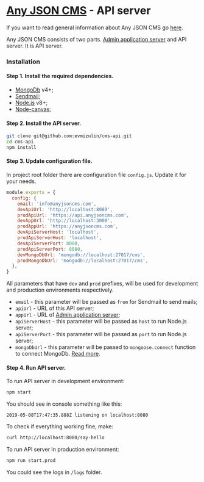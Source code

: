# [Any JSON CMS](http://anyjsoncms.com) - API server

If you want to read general information about Any JSON CMS go [here](https://github.com/evmizulin/any-json-cms).

Any JSON CMS consists of two parts. [Admin application server](https://github.com/evmizulin/cms-admin) and API server. It is API server.

### Installation

#### Step 1. Install the required dependencies.
- [MongoDb](https://www.mongodb.com/) v4+;
- [Sendmail](http://www.sendmail.org/);
- [Node.js](https://nodejs.org/) v8+;
- [Node-canvas](https://github.com/Automattic/node-canvas);

#### Step 2. Install the API server.
```sh
git clone git@github.com:evmizulin/cms-api.git
cd cms-api
npm install
```

#### Step 3. Update configuration file.
In project root folder there are configuration file ```config.js```. Update it for your needs.
```js
module.exports = {
  config: {
    email: 'info@anyjsoncms.com',
    devApiUrl: 'http://localhost:8080',
    prodApiUrl: 'https://api.anyjsoncms.com',
    devAppUrl: 'http://localhost:3000',
    prodAppUrl: 'https://anyjsoncms.com',
    devApiServerHost: 'localhost',
    prodApiServerHost: 'localhost',
    devApiServerPort: 8080,
    prodApiServerPort: 8080,
    devMongoDbUrl: 'mongodb://localhost:27017/cms',
    prodMongoDbUrl: 'mongodb://localhost:27017/cms',
  },
}
```
All parameters that have ```dev``` and ```prod``` prefixes, will be used for development and production environments respectively.

- ```email``` - this parameter will be passed as ```from``` for Sendmail to send mails;
- ```apiUrl``` - URL of this API server;
- ```appUrl``` - URL of [Admin application server](https://github.com/evmizulin/cms-admin);
- ```apiServerHost``` - this parameter will be passed as ```host``` to run Node.js server;
- ```apiServerPort``` - this parameter will be passed as ```port``` to run Node.js server;
- ```mongoDbUrl``` - this parameter will be passed to ```mongoose.connect``` function to connect MongoDb. [Read more](https://mongoosejs.com/docs/connections.html).

#### Step 4. Run API server.
To run API server in development environment:
```sh
npm start
```
You should see in console something like this:
```
2019-05-08T17:47:35.888Z listening on localhost:8080
```
To check if everything working fine, make:
```sh
curl http://localhost:8080/say-hello
```

To run API server in production environment:
```sh
npm run start.prod
```
You could see the logs in ```/logs``` folder.
